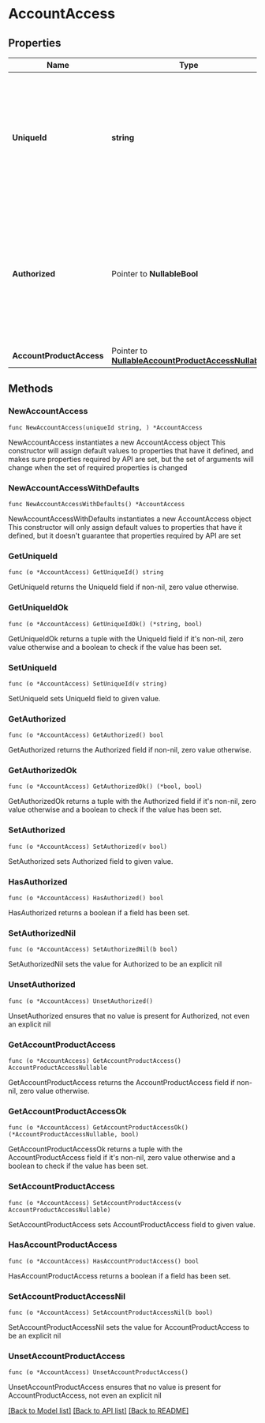 # AccountAccess

## Properties

Name | Type | Description | Notes
------------ | ------------- | ------------- | -------------
**UniqueId** | **string** | The unique account identifier for this account. This value must match that returned by the data access API for this account. | 
**Authorized** | Pointer to **NullableBool** | Allow the application to see this account (and associated details, including balance) in the list of accounts  If unset, defaults to &#x60;true&#x60;. | [optional] [default to true]
**AccountProductAccess** | Pointer to [**NullableAccountProductAccessNullable**](AccountProductAccessNullable.md) |  | [optional] 

## Methods

### NewAccountAccess

`func NewAccountAccess(uniqueId string, ) *AccountAccess`

NewAccountAccess instantiates a new AccountAccess object
This constructor will assign default values to properties that have it defined,
and makes sure properties required by API are set, but the set of arguments
will change when the set of required properties is changed

### NewAccountAccessWithDefaults

`func NewAccountAccessWithDefaults() *AccountAccess`

NewAccountAccessWithDefaults instantiates a new AccountAccess object
This constructor will only assign default values to properties that have it defined,
but it doesn't guarantee that properties required by API are set

### GetUniqueId

`func (o *AccountAccess) GetUniqueId() string`

GetUniqueId returns the UniqueId field if non-nil, zero value otherwise.

### GetUniqueIdOk

`func (o *AccountAccess) GetUniqueIdOk() (*string, bool)`

GetUniqueIdOk returns a tuple with the UniqueId field if it's non-nil, zero value otherwise
and a boolean to check if the value has been set.

### SetUniqueId

`func (o *AccountAccess) SetUniqueId(v string)`

SetUniqueId sets UniqueId field to given value.


### GetAuthorized

`func (o *AccountAccess) GetAuthorized() bool`

GetAuthorized returns the Authorized field if non-nil, zero value otherwise.

### GetAuthorizedOk

`func (o *AccountAccess) GetAuthorizedOk() (*bool, bool)`

GetAuthorizedOk returns a tuple with the Authorized field if it's non-nil, zero value otherwise
and a boolean to check if the value has been set.

### SetAuthorized

`func (o *AccountAccess) SetAuthorized(v bool)`

SetAuthorized sets Authorized field to given value.

### HasAuthorized

`func (o *AccountAccess) HasAuthorized() bool`

HasAuthorized returns a boolean if a field has been set.

### SetAuthorizedNil

`func (o *AccountAccess) SetAuthorizedNil(b bool)`

 SetAuthorizedNil sets the value for Authorized to be an explicit nil

### UnsetAuthorized
`func (o *AccountAccess) UnsetAuthorized()`

UnsetAuthorized ensures that no value is present for Authorized, not even an explicit nil
### GetAccountProductAccess

`func (o *AccountAccess) GetAccountProductAccess() AccountProductAccessNullable`

GetAccountProductAccess returns the AccountProductAccess field if non-nil, zero value otherwise.

### GetAccountProductAccessOk

`func (o *AccountAccess) GetAccountProductAccessOk() (*AccountProductAccessNullable, bool)`

GetAccountProductAccessOk returns a tuple with the AccountProductAccess field if it's non-nil, zero value otherwise
and a boolean to check if the value has been set.

### SetAccountProductAccess

`func (o *AccountAccess) SetAccountProductAccess(v AccountProductAccessNullable)`

SetAccountProductAccess sets AccountProductAccess field to given value.

### HasAccountProductAccess

`func (o *AccountAccess) HasAccountProductAccess() bool`

HasAccountProductAccess returns a boolean if a field has been set.

### SetAccountProductAccessNil

`func (o *AccountAccess) SetAccountProductAccessNil(b bool)`

 SetAccountProductAccessNil sets the value for AccountProductAccess to be an explicit nil

### UnsetAccountProductAccess
`func (o *AccountAccess) UnsetAccountProductAccess()`

UnsetAccountProductAccess ensures that no value is present for AccountProductAccess, not even an explicit nil

[[Back to Model list]](../README.md#documentation-for-models) [[Back to API list]](../README.md#documentation-for-api-endpoints) [[Back to README]](../README.md)


